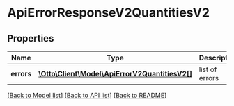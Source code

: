 # ApiErrorResponseV2QuantitiesV2

## Properties
Name | Type | Description | Notes
------------ | ------------- | ------------- | -------------
**errors** | [**\Otto\Client\Model\ApiErrorV2QuantitiesV2[]**](ApiErrorV2QuantitiesV2.md) | list of errors | 

[[Back to Model list]](../../README.md#documentation-for-models) [[Back to API list]](../../README.md#documentation-for-api-endpoints) [[Back to README]](../../README.md)


